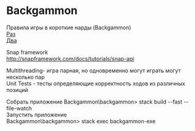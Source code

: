 # Backgammon
Правила игры в короткие нарды (Backgammon)
<br>
[Раз](https://www.youtube.com/watch?v=FchG_3D6sP0)
<br>
[Два](https://www.youtube.com/watch?v=8M27BLILyaE)

Snap framework
<br>
http://snapframework.com/docs/tutorials/snap-api

Multithreading- игра парная, но одновременно могут играть могут несколько пар 
<br>
Unit Tests - тесты определяющие корректность ходов из различных позиций

Собрать приложение
Backgammon\backgammon> stack build --fast --file-watch
<br>
Запустить приложение <br>
Backgammon\backgammon> stack exec backgammon-exe





 
